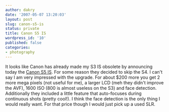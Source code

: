 ```yaml
---
author: dakry
date: '2007-05-07 13:20:03'
layout: post
slug: canon-s5-is
status: private
title: Canon S5 IS
wordpress_id: '10'
published: false
categories:
- photography
---
```


It looks like Canon has already made my S3 IS obsolete by announcing today the
[Canon S5 IS](http://www.dpreview.com/news/0705/07050703canons5is.asp). For
some reason they decided to skip the S4. I can't say I am very impressed with
the upgrade. For about $200 more you get 2 more mega pixels (not useful for
me), a larger LCD (meh they didn't improve the AVF), 1600 ISO (800 is almost
useless on the S3) and face detection. Additionally they included a little
feature that auto-focuses during continuous shots (pretty cool!). I think the
face detection is the only thing I would really want. For that price though I
would just pick up a used SLR.

